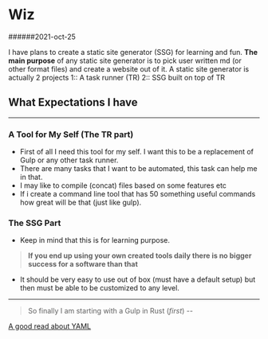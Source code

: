 #  Wiz
######2021-oct-25

I have plans to create a static site generator (SSG) for learning and fun.
**The main purpose** of any static site generator is to pick user written md (or other format files) and create a website out of it.
A static site generator is actually 2 projects 1:: A task runner (TR) 2:: SSG built on top of TR

## What Expectations I have
--- 
### A Tool for My Self (The TR part)
- First of all I need this tool for my self. I want this to be a replacement of Gulp or any other task runner.
- There are many tasks that I want to be automated, this task can help me in that.
- I may like to compile (concat) files based on some features etc
- If i create a command line tool that has 50 something useful commands how great will be that (just like gulp).

### The SSG Part
- Keep in mind that this is for learning purpose.
> **If you end up using your own created tools daily there is no bigger success for a software than that**
- It should be very easy to use out of box (must have a default setup) but then must be able to be customized to any level.

---
> So finally I am starting with a Gulp in Rust (*first*)
--

[A good read about YAML](https://circleci.com/blog/what-is-yaml-a-beginner-s-guide/)
 